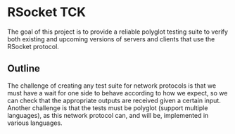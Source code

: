 # RSocket TCK

The goal of this project is to provide a reliable polyglot testing suite to 
verify both existing and upcoming versions of servers and clients that use the 
RSocket protocol.

## Outline

The challenge of creating any test suite for network protocols is that we must 
have a wait for one side to behave according to how we expect, so we can check 
that the appropriate outputs are received given a certain input. Another 
challenge is that the tests must be polyglot (support multiple languages), 
as this network protocol can, and will be, implemented in various languages.
